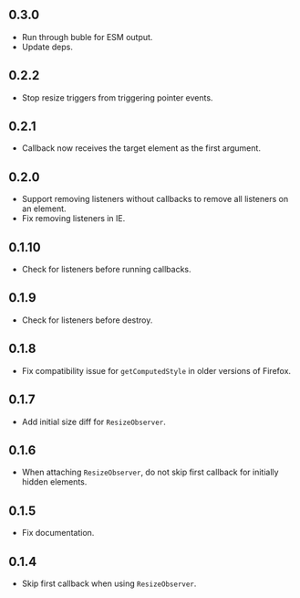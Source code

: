 ## 0.3.0

* Run through buble for ESM output.
* Update deps.

## 0.2.2

* Stop resize triggers from triggering pointer events.

## 0.2.1

* Callback now receives the target element as the first argument.

## 0.2.0

* Support removing listeners without callbacks to remove all listeners on an element.
* Fix removing listeners in IE.

## 0.1.10

* Check for listeners before running callbacks.

## 0.1.9

* Check for listeners before destroy.

## 0.1.8

* Fix compatibility issue for `getComputedStyle` in older versions of Firefox.

## 0.1.7

* Add initial size diff for `ResizeObserver`.

## 0.1.6

* When attaching `ResizeObserver`, do not skip first callback for initially hidden elements.

## 0.1.5

* Fix documentation.

## 0.1.4

* Skip first callback when using `ResizeObserver`.
